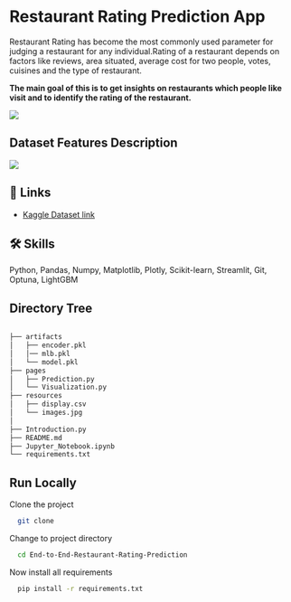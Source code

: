 

# Restaurant Rating Prediction App

Restaurant Rating has become the most commonly used parameter for judging a restaurant for any individual.Rating of a restaurant depends on factors like reviews, area situated, average cost for two people, votes, cuisines and the type of restaurant.

**The main goal of this is to get insights on restaurants which people like visit and to identify the rating of the restaurant.**

![](https://miro.medium.com/v2/resize:fit:720/format:webp/1*mNBXsQ8Weq1Nv30NmHnIlw.jpeg)

## Dataset Features Description
![](https://miro.medium.com/v2/resize:fit:1400/format:webp/1*Bfr4jbykhuJcUYCrC15u2w.png)


## 🔗 Links

- [Kaggle Dataset link](https://www.kaggle.com/datasets/himanshupoddar/zomato-bangalore-restaurants)


## 🛠 Skills
Python, Pandas, Numpy, Matplotlib, Plotly, Scikit-learn, Streamlit, Git, Optuna, LightGBM

## Directory Tree
```bash

├── artifacts
│   ├── encoder.pkl
│   │── mlb.pkl
│   └── model.pkl 
├── pages
│   ├── Prediction.py
│   └── Visualization.py
├── resources
│   ├── display.csv
│   └── images.jpg
│    
├── Introduction.py
├── README.md
├── Jupyter_Notebook.ipynb
└── requirements.txt
```

## Run Locally

Clone the project

```bash
  git clone 
```

Change to project directory

```bash
  cd End-to-End-Restaurant-Rating-Prediction
```
Now install all requirements

```bash
  pip install -r requirements.txt

```

